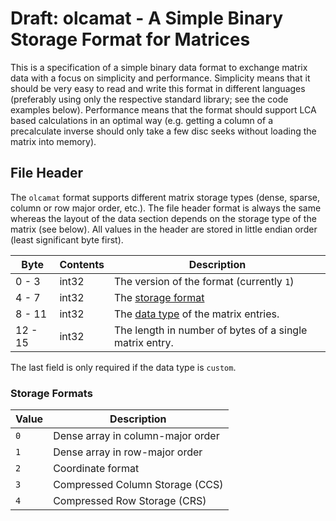 # Draft: olcamat - A Simple Binary Storage Format for Matrices
This is a specification of a simple binary data format to exchange matrix data
with a focus on simplicity and performance. Simplicity means that it should be
very easy to read and write this format in different languages (preferably using
only the respective standard library; see the code examples below). Performance
means that the format should support LCA based calculations in an optimal way
(e.g. getting a column of a precalculate inverse should only take a few disc
seeks without loading the matrix into memory).

## File Header
The `olcamat` format supports different matrix storage types (dense, sparse,
column or row major order, etc.). The file header format is always the same
whereas the layout of the data section depends on the storage type of the matrix
(see below). All values in the header are stored in little endian order (least
significant byte first).


| Byte    | Contents | Description                                             |
|---------|----------|---------------------------------------------------------|
|  0 -  3 | int32    | The version of the format (currently `1`)               |
|  4 -  7 | int32    | The [storage format](#storage-formats)                  |
|  8 - 11 | int32    | The [data type](#data-type) of the matrix entries.      |
| 12 - 15 | int32    | The length in number of bytes of a single matrix entry. |

The last field is only required if the data type is `custom`.

### Storage Formats

| Value | Description                       |
|-------|-----------------------------------|
|  `0`  | Dense array in column-major order |
|  `1`  | Dense array in row-major order    |
|  `2`  | Coordinate format                 |
|  `3`  | Compressed Column Storage (CCS)   |
|  `4`  | Compressed Row Storage (CRS)      |



